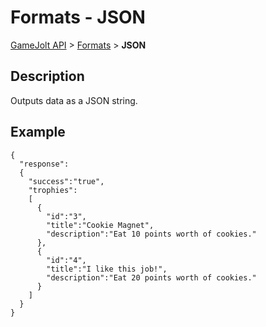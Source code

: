 # Formats - JSON

[GameJolt API](../../index.md) > [Formats](index.md) > __JSON__

## Description

Outputs data as a JSON string.

## Example

```
{
  "response":
  {
    "success":"true",
    "trophies":
    [
      {
        "id":"3",
        "title":"Cookie Magnet",
        "description":"Eat 10 points worth of cookies."
      },
      {
        "id":"4",
        "title":"I like this job!",
        "description":"Eat 20 points worth of cookies."
      }
    ]
  }
}
```